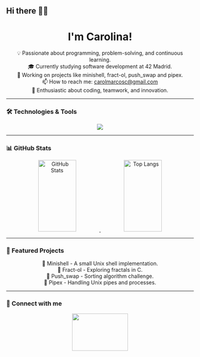 ## Hi there 👋🏼


<div align="center">
  <h1 align="center">I'm Carolina! </h1>
</div>

<div align="center">

💡 Passionate about programming, problem-solving, and continuous learning.<br>
🎓 Currently studying software development at 42 Madrid.<br>
🚀 Working on projects like minishell, fract-ol, push_swap and pipex.<br>
📫 How to reach me: carolmarcosc@gmail.com<br>
💖 Enthusiastic about coding, teamwork, and innovation.<br>

</div>

---

### 🛠️ Technologies & Tools
<div align="center">
  <img src="https://skillicons.dev/icons?i=c,cpp,bash,github,vscode,linux" />
</div>

---

### 📊 GitHub Stats
<div align="center">
  <a href="https://github.com/TuUsuario">
    <img alt="GitHub Stats" src="https://denvercoder1-github-readme-stats.vercel.app/api?username=TuUsuario&show_icons=true&include_all_commits=true&theme=react&bg_color=0D1117&title_color=fff&icon_color=79ff97&hide_border=true" height="192" width="45%"/>
  </a>
  <a href="https://github.com/TuUsuario">
    <img alt="Top Langs" src="https://github-readme-stats.vercel.app/api/top-langs/?username=TuUsuario&layout=compact&theme=react&bg_color=0D1117&title_color=fff&icon_color=79ff97&hide_border=true" height="192" width="45%"/>
  </a>
</div>

---

### 📂 Featured Projects
<div align="center">
  🚧 Minishell - A small Unix shell implementation.<br>
  🎨 Fract-ol - Exploring fractals in C.<br>
  🔢 Push_swap - Sorting algorithm challenge.<br>
  📜 Pipex - Handling Unix pipes and processes.<br>
</div>

---

### 📌 Connect with me
<div align="center">
  <a href="hhttps://www.linkedin.com/in/carolina-marcos-cárdaba/"><img src="https://img.shields.io/badge/LinkedIn-%230077B5.svg?&style=for-the-badge&logo=linkedin&logoColor=white" width="150" height="100"/></a>
</div>

